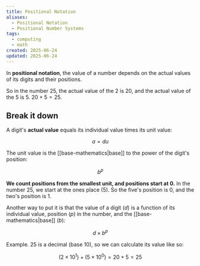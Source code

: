 ```yaml
---
title: Positional Notation
aliases:
  - Positional Notation
  - Positional Number Systems
tags:
  - computing
  - math
created: 2025-06-24
updated: 2025-06-24
---
```


In **positional notation**, the value of a number depends on the actual values of its digits and their positions.

So in the number 25, the actual value of the 2 is 20, and the actual value of the 5 is 5. $20 + 5 = 25$.

## Break it down

A digit's **actual value** equals its individual value times its unit value:

$$a = du$$

The unit value is the [[base-mathematics|base]] to the power of the digit's position:

$$b^p$$

**We count positions from the smallest unit, and positions start at 0.** In the number 25, we start at the ones place (5). So the five's position is 0, and the two's position is 1.

Another way to put it is that the value of a digit ($d$) is a function of its individual value, position ($p$) in the number, and the [[base-mathematics|base]] ($b$):

$$d \times b^p$$

Example. 25 is a decimal (base 10), so we can calculate its value like so:

$$
(2 \times 10^1) + (5 \times 10^0) = 20 + 5 = 25
$$
